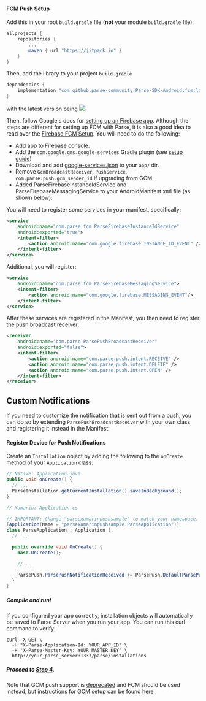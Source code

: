#### FCM Push Setup

Add this in your root `build.gradle` file (**not** your module `build.gradle` file):

```gradle
allprojects {
	repositories {
		...
		maven { url "https://jitpack.io" }
	}
}
```

Then, add the library to your project `build.gradle`
```gradle
dependencies {
    implementation "com.github.parse-community.Parse-SDK-Android:fcm:latest.version.here"
}
```
with the latest version being [![](https://jitpack.io/v/parse-community/Parse-SDK-Android.svg)](https://jitpack.io/#parse-community/Parse-SDK-Android)

Then, follow Google's docs for [setting up an Firebase app](https://firebase.google.com/docs/android/setup). Although the steps are different for setting up FCM with Parse, it is also a good idea to read over the [Firebase FCM Setup](https://firebase.google.com/docs/cloud-messaging/android/client).  You will need to do the following:
  - Add app to [Firebase console](https://console.firebase.google.com/).
  - Add the `com.google.gms.google-services` Gradle plugin (see [setup guide](https://firebase.google.com/docs/android/setup))
  - Download and add [google-services.json](https://support.google.com/firebase/answer/7015592) to your `app/` dir.   
  - Remove `GcmBroadcastReceiver`, `PushService`, `com.parse.push.gcm_sender_id` if upgrading from GCM.
  - Added ParseFirebaseInstanceIdService and ParseFirebaseMessagingService to your AndroidManifest.xml file (as shown below):

You will need to register some services in your manifest, specifically:
```xml
<service
    android:name="com.parse.fcm.ParseFirebaseInstanceIdService"
    android:exported="true">
    <intent-filter>
        <action android:name="com.google.firebase.INSTANCE_ID_EVENT" />
    </intent-filter>
</service>
```
Additional, you will register:
```xml
<service
    android:name="com.parse.fcm.ParseFirebaseMessagingService">
    <intent-filter>
        <action android:name="com.google.firebase.MESSAGING_EVENT"/>
    </intent-filter>
</service>
```
After these services are registered in the Manifest, you then need to register the push broadcast receiver:
```xml
<receiver
    android:name="com.parse.ParsePushBroadcastReceiver"
    android:exported="false">
    <intent-filter>
        <action android:name="com.parse.push.intent.RECEIVE" />
        <action android:name="com.parse.push.intent.DELETE" />
        <action android:name="com.parse.push.intent.OPEN" />
    </intent-filter>
</receiver>
```

## Custom Notifications
If you need to customize the notification that is sent out from a push, you can do so by extending `ParsePushBroadcastReceiver` with your own class and registering it instead in the Manifest.

#### Register Device for Push Notifications

Create an `Installation` object by adding the following to the `onCreate` method of your `Application` class:

```java
// Native: Application.java
public void onCreate() {
  // ...
  ParseInstallation.getCurrentInstallation().saveInBackground();
}
```

```csharp
// Xamarin: Application.cs

// IMPORTANT: Change "parsexamarinpushsample" to match your namespace.
[Application(Name = "parsexamarinpushsample.ParseApplication")]
class ParseApplication : Application {
  // ...

  public override void OnCreate() {
    base.OnCreate();

    // ...

    ParsePush.ParsePushNotificationReceived += ParsePush.DefaultParsePushNotificationReceivedHandler;
  }
}
```

##### Compile and run!

If you configured your app correctly, installation objects will automatically be saved to Parse Server when you run your app. You can run this curl command to verify:

```curl
curl -X GET \
  -H "X-Parse-Application-Id: YOUR_APP_ID" \
  -H "X-Parse-Master-Key: YOUR_MASTER_KEY" \
  http://your_parse_server:1337/parse/installations
```

##### Proceed to [Step 4](https://docs.parseplatform.org/parse-server/guide/#4-send-push-notifications).

Note that GCM push support is [deprecated](https://android-developers.googleblog.com/2018/04/time-to-upgrade-from-gcm-to-fcm.html) and FCM should be used instead, but instructions for GCM setup can be found [here](https://github.com/parse-community/Parse-SDK-Android/tree/master/gcm)
